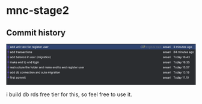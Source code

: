 # mnc-stage2

## Commit history
![img.png](img.png)

i build db rds free tier for this, so feel free to use it.